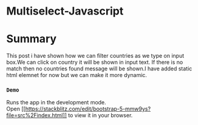 # Multiselect-Javascript

# Summary
This post i have shown how we can filter countries as we type on input box.We can click on country it will be shown in input text.
If there is no match then no countries found message will be shown.I have added static html elemnet for now but we can make it more dynamic.   
### `Demo`

Runs the app in the development mode.\
Open [[https://stackblitz.com/edit/bootstrap-5-mmw9ys?file=src%2Findex.html]] to view it in your browser.
